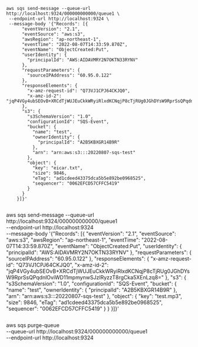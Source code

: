 

```
aws sqs send-message --queue-url http://localhost:9324/000000000000/queue1 \
 --endpoint-url http://localhost:9324 \
 --message-body '{"Records": [{
      "eventVersion": "2.1",
      "eventSource": "aws:s3",
      "awsRegion": "ap-northeast-1",
      "eventTime": "2022-08-07T14:33:59.870Z",
      "eventName": "ObjectCreated:Put",
      "userIdentity": {
        "principalId": "AWS:AIDAVMRY2N7OKTN33RYNV"
      },
      "requestParameters": {
        "sourceIPAddress": "60.95.0.122"
      },
      "responseElements": {
        "x-amz-request-id": "Q73VJ1CPJ64CKJQ0",
        "x-amz-id-2": "jqP4VGy4ubSEOvB+XRCdTjWUJEuCkkWRyiRlxdKCNqjP8cTjRUg0JGhDYsW9RprSsQPqdnlOviWD11mpmynwSJzlRyzzT8rgCka5XEnLzq8="
      },
      "s3": {
        "s3SchemaVersion": "1.0",
        "configurationId": "SQS-Event",
        "bucket": {
          "name": "test",
          "ownerIdentity": {
            "principalId": "A2B5KBXGR14B9R"
          },
          "arn": "arn:aws:s3:::20220807-sqs-test"
        },
        "object": {
          "key": "eicar.txt",
          "size": 9846,
          "eTag": "ad1cdeed43375dca5b5e892be0968525",
          "sequencer": "0062EFCD57CFFC5419"
        }
      }
    }]}'
```

```
```
aws sqs send-message --queue-url http://localhost:9324/000000000000/queue1 \
 --endpoint-url http://localhost:9324 \
 --message-body '{"Records": [{
      "eventVersion": "2.1",
      "eventSource": "aws:s3",
      "awsRegion": "ap-northeast-1",
      "eventTime": "2022-08-07T14:33:59.870Z",
      "eventName": "ObjectCreated:Put",
      "userIdentity": {
        "principalId": "AWS:AIDAVMRY2N7OKTN33RYNV"
      },
      "requestParameters": {
        "sourceIPAddress": "60.95.0.122"
      },
      "responseElements": {
        "x-amz-request-id": "Q73VJ1CPJ64CKJQ0",
        "x-amz-id-2": "jqP4VGy4ubSEOvB+XRCdTjWUJEuCkkWRyiRlxdKCNqjP8cTjRUg0JGhDYsW9RprSsQPqdnlOviWD11mpmynwSJzlRyzzT8rgCka5XEnLzq8="
      },
      "s3": {
        "s3SchemaVersion": "1.0",
        "configurationId": "SQS-Event",
        "bucket": {
          "name": "test",
          "ownerIdentity": {
            "principalId": "A2B5KBXGR14B9R"
          },
          "arn": "arn:aws:s3:::20220807-sqs-test"
        },
        "object": {
          "key": "test.mp3",
          "size": 9846,
          "eTag": "ad1cdeed43375dca5b5e892be0968525",
          "sequencer": "0062EFCD57CFFC5419"
        }
      }
    }]}'
```

```
aws sqs purge-queue \
    --queue-url http://localhost:9324/000000000000/queue1 \
    --endpoint-url http://localhost:9324
```